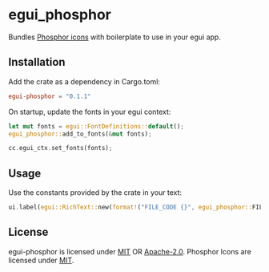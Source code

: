 # egui_phosphor

Bundles [Phosphor icons](https://phosphoricons.com/) with boilerplate to use in your egui app.

## Installation

Add the crate as a dependency in Cargo.toml:
```toml
egui-phosphor = "0.1.1"
```

On startup, update the fonts in your egui context:
```rust
let mut fonts = egui::FontDefinitions::default();
egui_phosphor::add_to_fonts(&mut fonts);

cc.egui_ctx.set_fonts(fonts);
```

## Usage

Use the constants provided by the crate in your text:
```rust
ui.label(egui::RichText::new(format!("FILE_CODE {}", egui_phosphor::FILE_CODE)).size(32.0));
```

## License

egui-phosphor is licensed under [MIT](LICENSE-MIT) OR [Apache-2.0](LICENSE-APACHE). Phosphor Icons are licensed under [MIT](https://github.com/phosphor-icons/web/blob/master/LICENSE).